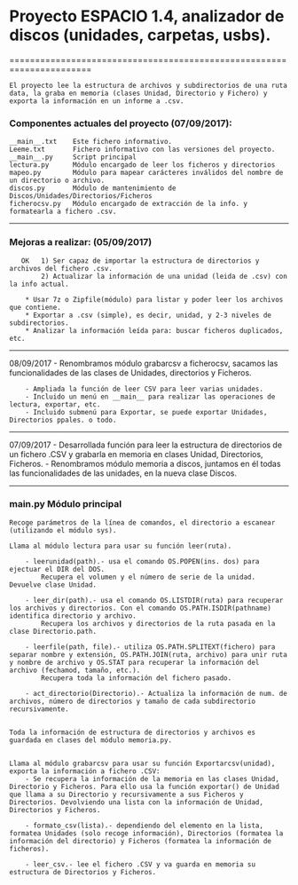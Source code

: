 # Proyecto ESPACIO 1.4, analizador de discos (unidades, carpetas, usbs).
======================================================================


	El proyecto lee la estructura de archivos y subdirectorios de una ruta data, la graba en memoria (clases Unidad, Directorio y Fichero) y exporta la información en un informe a .csv.


### Componentes actuales del proyecto (07/09/2017):

	__main__.txt	Este fichero informativo.
	Leeme.txt		Fichero informativo con las versiones del proyecto.
	__main__.py		Script principal
	lectura.py		Módulo encargado de leer los ficheros y directorios
	mapeo.py		Módulo para mapear carácteres inválidos del nombre de un directorio o archivo.
	discos.py		Módulo de mantenimiento de Discos/Unidades/Directorios/Ficheros
	ficherocsv.py	Módulo encargado de extracción de la info. y formatearla a fichero .csv.

---------------------------------------------------------------------------------------------------

### Mejoras a realizar:    (05/09/2017)

	   OK	1) Ser capaz de importar la estructura de directorios y archivos del fichero .csv.
			2) Actualizar la información de una unidad (leida de .csv) con la info actual.

		* Usar 7z o Zipfile(módulo) para listar y poder leer los archivos que contiene.
		* Exportar a .csv (simple), es decir, unidad, y 2-3 niveles de subdirectorios.
		* Analizar la información leída para: buscar ficheros duplicados, etc.

---------------------------------------------------------------------------------------------------

08/09/2017	- Renombramos módulo grabarcsv a ficherocsv, sacamos las funcionalidades de las clases de Unidades, directorios y Ficheros.

		- Ampliada la función de leer CSV para leer varias unidades.
		- Incluido un menú en __main__ para realizar las operaciones de lectura, exportar, etc.
		- Incluido submenú para Exportar, se puede exportar Unidades, Directorios ppales. o todo.

---------------------------------------------------------------------------------------------------

07/09/2017	- Desarrollada función para leer la estructura de directorios de un fichero .CSV y grabarla en memoria en clases Unidad, 
		Directorios, Ficheros.
		- Renombramos módulo memoria a discos, juntamos en él todas las funcionalidades de las unidades, en la nueva clase Discos.

---------------------------------------------------------------------------------------------------

### __main__.py		Módulo principal
	
	Recoge parámetros de la línea de comandos, el directorio a escanear (utilizando el módulo sys).

	Llama al módulo lectura para usar su función leer(ruta).

		- leerunidad(path).- usa el comando OS.POPEN(ins. dos) para ejectuar el DIR del DOS.
			Recupera el volumen y el número de serie de la unidad. Devuelve clase Unidad.

		- leer_dir(path).- usa el comando OS.LISTDIR(ruta) para recuperar los archivos y directorios. Con el comando OS.PATH.ISDIR(pathname) identifica directorio y archivo.
			Recupera los archivos y directorios de la ruta pasada en la clase Directorio.path.
		
		- leerfile(path, file).- utiliza OS.PATH.SPLITEXT(fichero) para separar nombre y extensión, OS.PATH.JOIN(ruta, archivo) para unir ruta y nombre de archivo y OS.STAT para recuperar la información del archivo (fechamod, tamaño, etc.). 
			Recupera toda la información del fichero pasado.

		- act_directorio(Directorio).- Actualiza la información de num. de archivos, número de directorios y tamaño de cada subdirectorio recursivamente.


	Toda la información de estructura de directorios y archivos es guardada en clases del módulo memoria.py.


	Llama al módulo grabarcsv para usar su función Exportarcsv(unidad), exporta la información a fichero .CSV:
		- Se recupera la información de la memoria en las clases Unidad, Directorio y Ficheros. Para ello usa la función exportar() de Unidad que llama a su Directorio y recursivamente a sus Ficheros y Directorios. Devolviendo una lista con la información de Unidad, Directorios y Ficheros.

		- formato_csv(lista).- dependiendo del elemento en la lista, formatea Unidades (solo recoge información), Directorios (formatea la información del directorio) y Ficheros (formatea la información de ficheros).

		- leer_csv.- lee el fichero .CSV y va guarda en memoria su estructura de Directorios y Ficheros.
